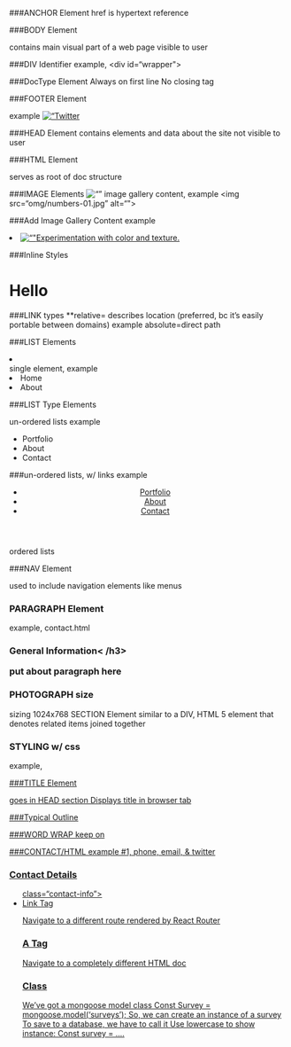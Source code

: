 ###ANCHOR Element
<a href=""></a>
href is hypertext reference

###BODY Element
<body></body>
contains main visual part of a web page
visible to user

###DIV Identifier
example, <div id=“wrapper">

###DocType Element
Always on first line
No closing tag

###FOOTER Element
<footer></footer>
example <a href=“http://twitter.com/nickrp”><img src=“img/twitter-wrap.png” alt=“Twitter Logo“></a>

###HEAD Element
contains elements and data about the site
not visible to user

###HTML Element
<html></html>
serves as root of doc structure

###IMAGE Elements
<img src=“img/numbers-01.jpg alt=“”>
image gallery content, example <img src=“omg/numbers-01.jpg” alt=“">

###Add Image Gallery Content 
example 
  <li>
    <a href=“img/numbers-01.jpg”>
      <img src=“img/numbers-01.jpg” alt=“"
        <p>Experimentation with color and texture.</p>
          </a>
            </li>

###Inline Styles
<h1 style={color: blue;}>Hello</h1>

###LINK types
**relative= describes location (preferred, bc it’s easily portable between domains)
example <link rel=“stylesheet” href=“css/normalize.css”>
absolute=direct path

###LIST Elements
<li></li>
single element, example <li>Home</li><li>About</li>

###LIST Type Elements
<ul></ul>
un-ordered lists example </a>
    <nav>  
      <ul>                
        <li>Portfolio</li>
        <li>About</li>
        <li>Contact</li>
      </ul>
    </nav> 
        
###un-ordered lists, w/ links example  </a>        
  <header>
    <nav>  
      <ul>                
        <li><a href=“index.html”>Portfolio</a></li>
        <li><a href=“about.html”>About</a></li>
        <li><a href=“contact.html”>Contact</a></li>
      </ul>
    </nav>
  </header>

<ol></ol>
ordered lists

###NAV Element
<nav></nav>
used to include navigation elements like menus

### PARAGRAPH Element
<p></p>
example, contact.html
<h3>General Information< /h3>
<p>put about paragraph here</p>

### PHOTOGRAPH size
sizing 1024x768
SECTION Element
similar to a DIV, HTML 5 element that denotes related items joined together

### STYLING w/ css
example, <a href=“index.html” id=“logo”>

###TITLE Element
<title></title>
goes in HEAD section
Displays title in browser tab

###Typical Outline
<!DOCTYPE html>
<html lang="en">
<head>
    <meta charset="UTF-8">
    <title></title>
</head>
<body>

</body>
</html>

###WORD WRAP
keep on

###CONTACT/HTML
example #1, phone, email, & twitter
<h3>Contact Details</h3>
<ul> class=“contact-info”>
     <li class="phone”><a href=“tel: 555-8989”>555-8989</a></li>
     <li class=“mail”><a href=“mailto:nick@example.com”>.nick@example.com</a></li>
     <li class=“twitter”><a href=“http://twitter.com/intent/tweet? screen_name=nickrp”>@nickrp</a></li>
</ul>

### Link Tag
Navigate to a different route rendered by React Router

### A Tag
Navigate to a completely different HTML doc

### Class
We’ve got a mongoose model class
Const Survey = mongoose.model(‘surveys’);
So, we can create an instance of a survey
To save to a database, we have to call it
Use lowercase to show instance:
Const survey = ….

